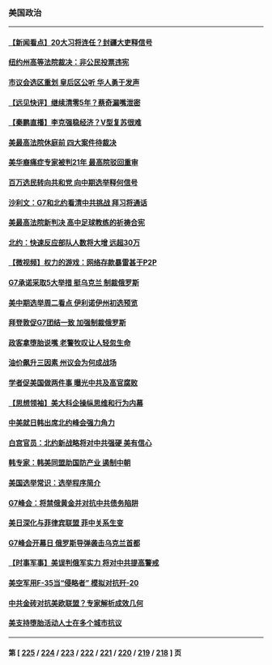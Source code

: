 ### 美国政治
---
#### [【新闻看点】20大习将连任？封疆大吏释信号](../../pages/ncid1078159/n13768739.md) 
#### [纽约州高等法院裁决：非公民投票违宪](../../pages/ncid1078159/n13768925.md) 
#### [市议会选区重划 皇后区公听 华人勇于发声](../../pages/ncid1078159/n13768915.md) 
#### [【远见快评】继续清零5年？蔡奇漏嘴泄密](../../pages/ncid1078159/n13768743.md) 
#### [【秦鹏直播】李克强稳经济？V型复苏很难](../../pages/ncid1078159/n13768690.md) 
#### [美最高法院休庭前 四大案件待裁决](../../pages/ncid1078159/n13768668.md) 
#### [美华裔痛症专家被判21年 最高院驳回重审](../../pages/ncid1078159/n13768713.md) 
#### [百万选民转向共和党 向中期选举释何信号](../../pages/ncid1078159/n13768586.md) 
#### [沙利文：G7和北约看清中共挑战 拜习将通话](../../pages/ncid1078159/n13768652.md) 
#### [美最高法院新判决 高中足球教练的祈祷合宪](../../pages/ncid1078159/n13768604.md) 
#### [北约：快速反应部队人数将大增 远超30万](../../pages/ncid1078159/n13768594.md) 
#### [【微视频】权力的游戏：网络存款暴雷甚于P2P](../../pages/ncid1078159/n13768525.md) 
#### [G7承诺采取5大举措 挺乌克兰 制裁俄罗斯](../../pages/ncid1078159/n13768462.md) 
#### [美中期选举周二看点 伊利诺伊州初选预览](../../pages/ncid1078159/n13767899.md) 
#### [拜登敦促G7团结一致 加强制裁俄罗斯](../../pages/ncid1078159/n13768111.md) 
#### [政客拿堕胎说嘴 老警牧叹让人轻忽生命](../../pages/ncid1078159/n13768133.md) 
#### [油价飙升三因素 州议会为何成战场](../../pages/ncid1078159/n13768103.md) 
#### [学者促美国做两件事 曝光中共及高官腐败](../../pages/ncid1078159/n13768044.md) 
#### [【思想领袖】美大科企操纵思维和行为内幕](../../pages/ncid1078159/n13754307.md) 
#### [中美就日韩出席北约峰会强力角力](../../pages/ncid1078159/n13767842.md) 
#### [白宫官员：北约新战略将对中共强硬 美有信心](../../pages/ncid1078159/n13767901.md) 
#### [韩专家：韩美同盟助国防产业 遏制中朝](../../pages/ncid1078159/n13767894.md) 
#### [美国选举常识：选举程序简介](../../pages/ncid1078159/n13767814.md) 
#### [G7峰会：将禁俄黄金并对抗中共债务陷阱](../../pages/ncid1078159/n13767783.md) 
#### [美日深化与菲律宾联盟 菲中关系生变](../../pages/ncid1078159/n13767862.md) 
#### [G7峰会开幕日 俄罗斯导弹袭击乌克兰首都](../../pages/ncid1078159/n13767843.md) 
#### [【时事军事】美误判俄军实力 将对中共提高警戒](../../pages/ncid1078159/n13767007.md) 
#### [美空军用F-35当“侵略者” 模拟对抗歼-20](../../pages/ncid1078159/n13764726.md) 
#### [中共金砖对抗美欧联盟？专家解析成效几何](../../pages/ncid1078159/n13766960.md) 
#### [美支持堕胎活动人士在多个城市抗议](../../pages/ncid1078159/n13767540.md) 

---
#### 第 [ [225](./225.md) / [224](./224.md) / [223](./223.md) / [222](./222.md) / [221](./221.md) / [220](./220.md) / [219](./219.md) / [218](./218.md) ] 页
